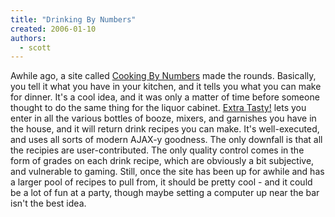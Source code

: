```yaml
---
title: "Drinking By Numbers"
created: 2006-01-10
authors: 
  - scott
---
```


Awhile ago, a site called [Cooking By Numbers](http://cookingbynumbers.com/) made the rounds. Basically, you tell it what you have in your kitchen, and it tells you what you can make for dinner. It's a cool idea, and it was only a matter of time before someone thought to do the same thing for the liquor cabinet. [Extra Tasty!](http://www.extratasty.com/) lets you enter in all the various bottles of booze, mixers, and garnishes you have in the house, and it will return drink recipes you can make. It's well-executed, and uses all sorts of modern AJAX-y goodness. The only downfall is that all the recipies are user-contributed. The only quality control comes in the form of grades on each drink recipe, which are obviously a bit subjective, and vulnerable to gaming. Still, once the site has been up for awhile and has a larger pool of recipes to pull from, it should be pretty cool - and it could be a lot of fun at a party, though maybe setting a computer up near the bar isn't the best idea.
